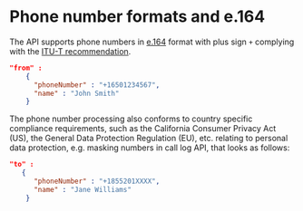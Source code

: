 # Phone number formats and e.164

The API supports phone numbers in [e.164](https://en.wikipedia.org/wiki/E.164) format with plus sign `+` complying with the [ITU-T recommendation](https://www.itu.int/dms_pub/itu-t/opb/sp/T-SP-E.164D-11-2011-PDF-E.pdf).
```json
"from" :
    {
      "phoneNumber" : "+16501234567",
      "name" : "John Smith"
    }
```

The phone number processing also conforms to country specific compliance requirements, such as the California Consumer Privacy Act (US), the General Data Protection Regulation (EU), etc. relating to personal data protection, e.g. masking numbers in call log API, that looks as follows:

```json
"to" :
   {
      "phoneNumber" : "+1855201XXXX",
      "name" : "Jane Williams"
    }
```
